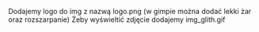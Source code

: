 Dodajemy logo do img z nazwą logo.png (w gimpie można dodać lekki żar oraz rozszarpanie)
Żeby wyświeltić zdjęcie dodajemy img_glith.gif
